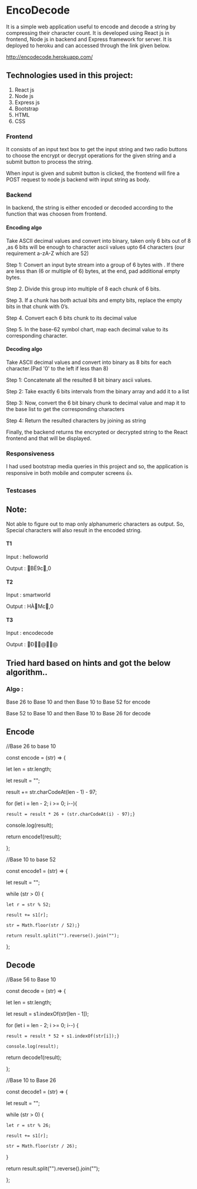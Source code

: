 # EncoDecode

It is a simple web application useful to encode and decode a string by compressing their character count. It is developed using React js in frontend, Node js in backend and Express framework for server. It is deployed to heroku and can accessed through the link given below.

http://encodecode.herokuapp.com/

## Technologies used in this project:

1. React js
2. Node js
3. Express js
4. Bootstrap
5. HTML
6. CSS

### Frontend

It consists of an input text box to get the input string and two radio buttons to choose the encrypt or decrypt operations for the given string and a submit button to process the string.

When input is given and submit button is clicked, the frontend will fire a POST request to node js backend with input string as body.

### Backend

In backend, the string is either encoded or decoded according to the function that was choosen from frontend.


#### Encoding algo

Take ASCII decimal values and convert into binary, taken only 6 bits out of 8 ,as 6 bits will be enough to character ascii values upto 64 characters (our requirement a-zA-Z which are 52)

Step 1: Convert an input byte stream into a group of 6 bytes with .
If there are less than (6 or multiple of 6) bytes, at the end, pad additional empty bytes.

Step 2. Divide this group into multiple of 8 each chunk of 6 bits. 

Step 3. If a chunk has both actual bits and empty bits, replace the empty bits in that chunk with 0’s.

Step 4. Convert each 6 bits chunk to its decimal value

Step 5. In the base-62 symbol chart, map each decimal value to its corresponding character.

#### Decoding algo

Take ASCII decimal values and convert into binary as 8 bits for each character.(Pad '0' to the left if less than 8)

Step 1: Concatenate all the resulted 8 bit binary ascii values.

Step 2: Take exactly 6 bits intervals from the binary array and add it to a list

Step 3: Now, convert the 6 bit binary chunk to decimal value and map it to the base list to get the corresponding characters

Step 4: Return the resulted characters by joining as string

Finally, the backend returns the encrypted or decrypted string to the React frontend and that will be displayed.

### Responsiveness

I had used bootstrap media queries in this project and so, the application is responsive in both mobile and computer screens :+1:.


### Testcases

## Note:
Not able to figure out to map only alphanumeric characters as output. So, Special characters will also result in the encoded string.

#### T1

Input  : helloworld

Output : BË9c,0

#### T2

Input  : smartworld

Output : HÀMc,0

#### T3

Input  : encodecode

Output : Ð@@



## Tried hard based on hints and got the below algorithm..

### Algo :  

Base 26 to Base 10 and then Base 10 to Base 52 for encode


Base 52 to Base 10 and then Base 10 to Base 26 for decode


## Encode

//Base 26 to base 10

const encode = (str) => {
	
  let len = str.length;
	
  let result = "";
	
  result += str.charCodeAt(len - 1) - 97;
	
  for (let i = len - 2; i >= 0; i--){
		
    result = result * 26 + (str.charCodeAt(i) - 97);}

  console.log(result);
	
  return encode1(result);

};

//Base 10 to base 52

const encode1 = (str) => {
	
  let result = "";
	
  while (str > 0) {
		
    let r = str % 52;
		
    result += s1[r];
		
    str = Math.floor(str / 52);}
    
	return result.split("").reverse().join("");

};


## Decode

//Base 56 to Base 10

const decode = (str) => {
	
  let len = str.length;
	
  let result = s1.indexOf(str[len - 1]);
	
  for (let i = len - 2; i >= 0; i--) {
		
    result = result * 52 + s1.indexOf(str[i]);}
    
	console.log(result);
	
  return decode1(result);

};


//Base 10 to Base 26

const decode1 = (str) => {
	
  let result = "";
	
  while (str > 0) {
		
    let r = str % 26;
		
    result += s1[r];
		
    str = Math.floor(str / 26);
	
  }
	
  return result.split("").reverse().join("");

};

